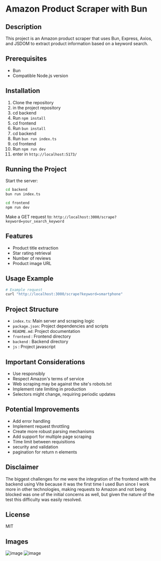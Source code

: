 # Amazon Product Scraper with Bun

## Description
This project is an Amazon product scraper that uses Bun, Express, Axios, and JSDOM to extract product information based on a keyword search.

## Prerequisites
- Bun
- Compatible Node.js version

## Installation
1. Clone the repository
2. in the project repository 
3. cd backend 
4. Run `npm install`
5. cd frontend 
6. Run `bun install`
7. cd backend 
8. Run `bun run index.ts`
9. cd frontend 
10. Run `npm run dev`
11. enter in `http://localhost:5173/`

## Running the Project
Start the server:
```bash
cd backend
bun run index.ts

cd frontend 
npm run dev
```

Make a GET request to:
`http://localhost:3000/scrape?keyword=your_search_keyword`

## Features
- Product title extraction
- Star rating retrieval
- Number of reviews
- Product image URL

## Usage Example
```bash
# Example request
curl "http://localhost:3000/scrape?keyword=smartphone"
```

## Project Structure
- `index.ts`: Main server and scraping logic
- `package.json`: Project dependencies and scripts
- `README.md`: Project documentation
- `frontend` : Frontend directory
- `backend` : Backend directory
- `js` : Project javascript

## Important Considerations
- Use responsibly
- Respect Amazon's terms of service
- Web scraping may be against the site's robots.txt
- Implement rate limiting in production
- Selectors might change, requiring periodic updates

## Potential Improvements
- Add error handling
- Implement request throttling
- Create more robust parsing mechanisms
- Add support for multiple page scraping
- Time limit between requisitions
- security and validation 
- pagination for return n elements 

## Disclaimer
The biggest challenges for me were the integration of the frontend with the backend using Vite because it was the first time I used Bun since I work more in other technologies, making requests to Amazon and not being blocked was one of the initial concerns as well, but given the nature of the test this difficulty was easily resolved.

## License
MIT

## Images
![image](https://github.com/user-attachments/assets/d055d4bb-5a70-4195-bf60-bcc67986ae82)
![image](https://github.com/user-attachments/assets/6d1fb817-47cd-4ca1-b5dc-831c69a47162)

